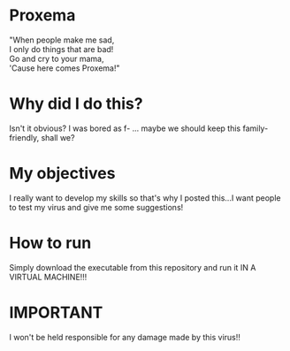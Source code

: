 # Proxema

"When people make me sad,    
I only do things that are bad!    
Go and cry to your mama,    
'Cause here comes Proxema!"    

# Why did I do this?
Isn't it obvious? I was bored as f- ... maybe we should keep this family-friendly, shall we?

# My objectives
I really want to develop my skills so that's why I posted this...I want people to test my virus and give me some suggestions!

# How to run
Simply download the executable from this repository and run it IN A VIRTUAL MACHINE!!!

# IMPORTANT
I won't be held responsible for any damage made by this virus!!
